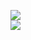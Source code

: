 [![](https://img.shields.io/badge/Made%20With-Github%20Spray-lightgrey.svg?style=for-the-badge&logo=github)](https://github.com/Annihil/github-spray#30031)  
[![](https://i.imgur.com/2DrTn0Z.gif)](https://github.com/Annihil/github-spray)